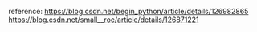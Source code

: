 reference: 
    https://blog.csdn.net/begin_python/article/details/126982865
    https://blog.csdn.net/small__roc/article/details/126871221
